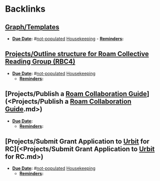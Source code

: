 
# Backlinks
## [Graph/Templates](<Graph/Templates.md>)
- **[Due Date](<Due Date.md>):** #[not-populated](<not-populated.md>) [Housekeeping](<Housekeeping.md>)
                - **[Reminders](<Reminders.md>):**

## [Projects/Outline structure for Roam Collective Reading Group (RBC4)](<Projects/Outline structure for Roam Collective Reading Group (RBC4).md>)
- **[Due Date](<Due Date.md>):** #[not-populated](<not-populated.md>) [Housekeeping](<Housekeeping.md>)
    - **[Reminders](<Reminders.md>):**

## [Projects/Publish a [Roam Collaboration Guide](<Roam Collaboration Guide.md>)](<Projects/Publish a [Roam Collaboration Guide](<Roam Collaboration Guide.md>).md>)
- **[Due Date](<Due Date.md>):** 
    - **[Reminders](<Reminders.md>):**

## [Projects/Submit Grant Application to [Urbit](<Urbit.md>) for RC](<Projects/Submit Grant Application to [Urbit](<Urbit.md>) for RC.md>)
- **[Due Date](<Due Date.md>):** #[not-populated](<not-populated.md>) [Housekeeping](<Housekeeping.md>)
    - **[Reminders](<Reminders.md>):**

